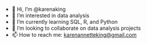 - 👋 Hi, I’m @karenaking
- 👀 I’m interested in data analysis
- 🌱 I’m currently learning SQL, R, and Python
- 💞️ I’m looking to collaborate on data analysis projects
- 📫 How to reach me: karenannetteking@gmail.com

<!---
karenaking/karenaking is a ✨ special ✨ repository because its `README.md` (this file) appears on your GitHub profile.
You can click the Preview link to take a look at your changes.
--->
